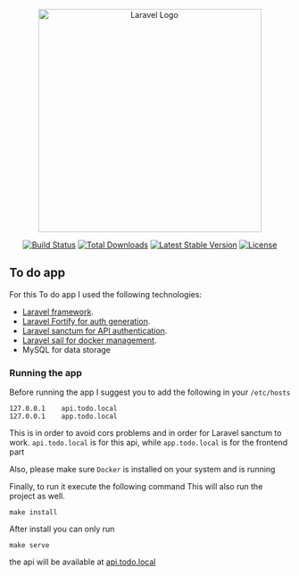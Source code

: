 <p align="center"><a href="https://laravel.com" target="_blank"><img src="https://raw.githubusercontent.com/laravel/art/master/logo-lockup/5%20SVG/2%20CMYK/1%20Full%20Color/laravel-logolockup-cmyk-red.svg" width="400" alt="Laravel Logo"></a></p>

<p align="center">
<a href="https://travis-ci.org/laravel/framework"><img src="https://travis-ci.org/laravel/framework.svg" alt="Build Status"></a>
<a href="https://packagist.org/packages/laravel/framework"><img src="https://img.shields.io/packagist/dt/laravel/framework" alt="Total Downloads"></a>
<a href="https://packagist.org/packages/laravel/framework"><img src="https://img.shields.io/packagist/v/laravel/framework" alt="Latest Stable Version"></a>
<a href="https://packagist.org/packages/laravel/framework"><img src="https://img.shields.io/packagist/l/laravel/framework" alt="License"></a>
</p>

## To do app

For this To do app I used the following technologies:

- [Laravel framework](https://laravel.com/docs).
- [Laravel Fortify for auth generation](https://laravel.com/docs/9.x/fortify#what-is-fortify).
- [Laravel sanctum for API authentication](https://laravel.com/docs/9.x/sanctum#introduction).
- [Laravel sail for docker management](https://laravel.com/docs/9.x/sail).
- MySQL for data storage

### Running the app

Before running the app I suggest you to add the following in your `/etc/hosts`
```
127.0.0.1    api.todo.local
127.0.0.1    app.todo.local
```
This is in order to avoid cors problems and in order for Laravel sanctum to work. 
`api.todo.local` is for this api, while `app.todo.local` is for the frontend part

Also, please make sure `Docker` is installed on your system and is running

Finally, to run it execute the following command
This will also run the project as well.
```
make install
```

After install you can only run
```
make serve
```

the api will be available at [api.todo.local](http://api.todo.local)

